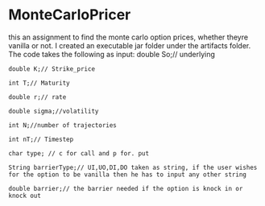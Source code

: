 # MonteCarloPricer

this an assignment to find the monte carlo option prices, whether theyre vanilla or not.
 I created an executable jar folder under the artifacts folder.
 The code takes the following as input:
    double So;// underlying
    
    double K;// Strike_price
    
    int T;// Maturity
    
    double r;// rate
    
    double sigma;//volatility

    int N;//number of trajectories

    int nT;// Timestep

    char type; // c for call and p for. put 

    String barrierType;// UI,UO,DI,DO taken as string, if the user wishes for the option to be vanilla then he has to input any other string 

    double barrier;// the barrier needed if the option is knock in or knock out 
